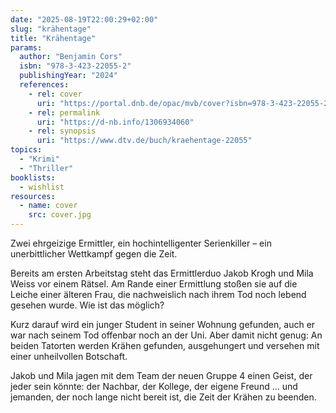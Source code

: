 ```yaml
---
date: "2025-08-19T22:00:29+02:00"
slug: "krähentage"
title: "Krähentage"
params:
  author: "Benjamin Cors"
  isbn: "978-3-423-22055-2"
  publishingYear: "2024"
  references:
    - rel: cover
      uri: "https://portal.dnb.de/opac/mvb/cover?isbn=978-3-423-22055-2"
    - rel: permalink
      uri: "https://d-nb.info/1306934060"
    - rel: synopsis
      uri: "https://www.dtv.de/buch/kraehentage-22055"
topics:
  - "Krimi"
  - "Thriller"
booklists:
  - wishlist
resources:
  - name: cover
    src: cover.jpg
---
```


Zwei ehrgeizige Ermittler, ein hochintelligenter Serienkiller – ein 
unerbittlicher Wettkampf gegen die Zeit.

Bereits am ersten Arbeitstag steht das Ermittlerduo Jakob Krogh und Mila Weiss 
vor einem Rätsel. Am Rande einer Ermittlung stoßen sie auf die Leiche einer 
älteren Frau, die nachweislich nach ihrem Tod noch lebend gesehen wurde. Wie ist 
das möglich? 

Kurz darauf wird ein junger Student in seiner Wohnung gefunden, auch er war nach 
seinem Tod offenbar noch an der Uni. Aber damit nicht genug: An beiden Tatorten 
werden Krähen gefunden, ausgehungert und versehen mit einer unheilvollen 
Botschaft.

Jakob und Mila jagen mit dem Team der neuen Gruppe 4 einen Geist, der jeder sein 
könnte: der Nachbar, der Kollege, der eigene Freund … und jemanden, der noch 
lange nicht bereit ist, die Zeit der Krähen zu beenden.
